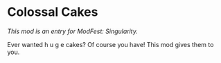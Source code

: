 # Colossal Cakes

_This mod is an entry for ModFest: Singularity._

Ever wanted h u g e cakes? Of course you have! This mod gives them to you.
        

